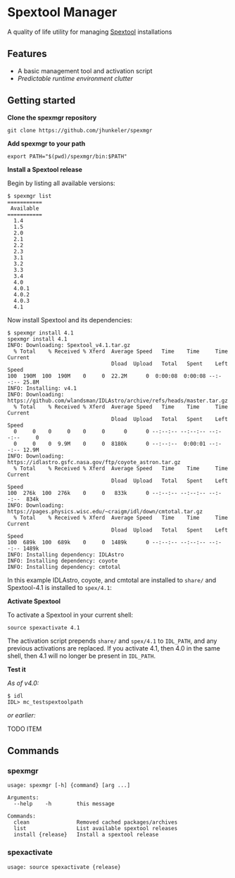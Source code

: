 # Spextool Manager

A quality of life utility for managing [Spextool](http://irtfweb.ifa.hawaii.edu/~spex/observer) installations

## Features

- A basic management tool and activation script
- _Predictable runtime environment clutter_

## Getting started

**Clone the spexmgr repository**
```
git clone https://github.com/jhunkeler/spexmgr
```

**Add spexmgr to your path**
```
export PATH="$(pwd)/spexmgr/bin:$PATH"
```

**Install a Spextool release**

Begin by listing all available versions:

```
$ spexmgr list
===========
 Available
===========
  1.4
  1.5
  2.0
  2.1
  2.2
  2.3
  3.1
  3.2
  3.3
  3.4
  4.0
  4.0.1
  4.0.2
  4.0.3
  4.1
```

Now install Spextool and its dependencies:

```
$ spexmgr install 4.1
spexmgr install 4.1
INFO: Downloading: Spextool_v4.1.tar.gz
  % Total    % Received % Xferd  Average Speed   Time    Time     Time  Current
                                 Dload  Upload   Total   Spent    Left  Speed
100  190M  100  190M    0     0  22.2M      0  0:00:08  0:00:08 --:--:-- 25.8M
INFO: Installing: v4.1
INFO: Downloading: https://github.com/wlandsman/IDLAstro/archive/refs/heads/master.tar.gz
  % Total    % Received % Xferd  Average Speed   Time    Time     Time  Current
                                 Dload  Upload   Total   Spent    Left  Speed
  0     0    0     0    0     0      0      0 --:--:-- --:--:-- --:--:--     0
  0     0    0  9.9M    0     0  8180k      0 --:--:--  0:00:01 --:--:-- 12.9M
INFO: Downloading: https://idlastro.gsfc.nasa.gov/ftp/coyote_astron.tar.gz
  % Total    % Received % Xferd  Average Speed   Time    Time     Time  Current
                                 Dload  Upload   Total   Spent    Left  Speed
100  276k  100  276k    0     0   833k      0 --:--:-- --:--:-- --:--:--  834k
INFO: Downloading: https://pages.physics.wisc.edu/~craigm/idl/down/cmtotal.tar.gz
  % Total    % Received % Xferd  Average Speed   Time    Time     Time  Current
                                 Dload  Upload   Total   Spent    Left  Speed
100  689k  100  689k    0     0  1489k      0 --:--:-- --:--:-- --:--:-- 1489k
INFO: Installing dependency: IDLAstro
INFO: Installing dependency: coyote
INFO: Installing dependency: cmtotal
```

In this example IDLAstro, coyote, and cmtotal are installed to `share/` and Spextool-4.1 is installed to `spex/4.1`:

**Activate Spextool**

To activate a Spextool in your current shell:

```
source spexactivate 4.1
```

The activation script prepends `share/` and `spex/4.1` to `IDL_PATH`, and any previous activations are replaced. If you activate 4.1, then 4.0 in the same shell, then 4.1 will no longer be present in `IDL_PATH`.

**Test it**

*As of v4.0:*

```
$ idl
IDL> mc_testspextoolpath
```

*or earlier:*

TODO ITEM


## Commands

### spexmgr

```
usage: spexmgr [-h] {command} [arg ...]

Arguments:
  --help    -h        this message

Commands:
  clean               Removed cached packages/archives
  list                List available spextool releases
  install {release}   Install a spextool release
```


### spexactivate

```
usage: source spexactivate {release}
```

